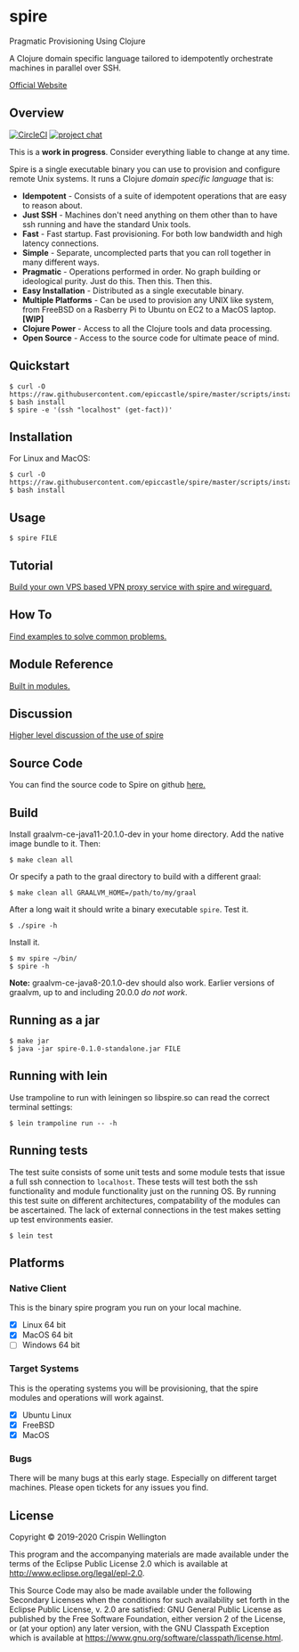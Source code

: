 # spire

Pragmatic Provisioning Using Clojure

A Clojure domain specific language tailored to idempotently orchestrate machines in parallel over SSH.

[Official Website](https://epiccastle.io/spire/)

## Overview

[![CircleCI](https://circleci.com/gh/epiccastle/spire/tree/master.svg?style=shield)](https://circleci.com/gh/epiccastle/spire/tree/master)
[![project chat](https://img.shields.io/badge/slack-join_chat-brightgreen.svg)](https://app.slack.com/client/T03RZGPFR/CUHG31VR6)

This is a **work in progress**. Consider everything liable to change at any time.

Spire is a single executable binary you can use to provision and configure remote Unix systems. It runs a Clojure _domain specific language_ that is:

* **Idempotent** - Consists of a suite of idempotent operations that are easy to reason about.
* **Just SSH** - Machines don't need anything on them other than to have ssh running and have the standard Unix tools.
* **Fast** - Fast startup. Fast provisioning. For both low bandwidth and high latency connections.
* **Simple** - Separate, uncomplected parts that you can roll together in many different ways.
* **Pragmatic** - Operations performed in order. No graph building or ideological purity. Just do this. Then this. Then this.
* **Easy Installation** - Distributed as a single executable binary.
* **Multiple Platforms** - Can be used to provision any UNIX like system, from FreeBSD on a Rasberry Pi to Ubuntu on EC2 to a MacOS laptop. **[WIP]**
* **Clojure Power** - Access to all the Clojure tools and data processing.
* **Open Source** - Access to the source code for ultimate peace of mind.

## Quickstart

```shell-session
$ curl -O https://raw.githubusercontent.com/epiccastle/spire/master/scripts/install
$ bash install
$ spire -e '(ssh "localhost" (get-fact))'
```

## Installation

For Linux and MacOS:

```shell-session
$ curl -O https://raw.githubusercontent.com/epiccastle/spire/master/scripts/install
$ bash install
```

## Usage

```shell-session
$ spire FILE
```

## Tutorial

[Build your own VPS based VPN proxy service with spire and wireguard.](doc/tutorial.md)

## How To

[Find examples to solve common problems.](doc/howto.md)

## Module Reference

[Built in modules.](https://epiccastle.io/spire/modules.html)

## Discussion

[Higher level discussion of the use of spire](doc/discussion.md)

## Source Code

You can find the source code to Spire on github [here.](https://github.com/epiccastle/spire)

## Build

Install graalvm-ce-java11-20.1.0-dev in your home directory. Add the native image bundle to it. Then:

```shell-session
$ make clean all
```

Or specify a path to the graal directory to build with a different graal:

```shell-session
$ make clean all GRAALVM_HOME=/path/to/my/graal
```

After a long wait it should write a binary executable `spire`. Test it.

```shell-session
$ ./spire -h
```

Install it.

```shell-session
$ mv spire ~/bin/
$ spire -h
```

**Note:**  graalvm-ce-java8-20.1.0-dev should also work. Earlier versions of graalvm, up to and including 20.0.0 *do not work*.

## Running as a jar

```shell-session
$ make jar
$ java -jar spire-0.1.0-standalone.jar FILE
```

## Running with lein

Use trampoline to run with leiningen so libspire.so can read the correct terminal settings:

```shell-session
$ lein trampoline run -- -h
```

## Running tests

The test suite consists of some unit tests and some module tests that issue a full ssh connection to `localhost`. These tests will test both the ssh functionality and module functionality just on the running OS. By running this test suite on different architectures, compatability of the modules can be ascertained. The lack of external connections in the test makes setting up test environments easier.

```shell-session
$ lein test
```

## Platforms

### Native Client

This is the binary spire program you run on your local machine.

* [x] Linux 64 bit
* [x] MacOS 64 bit
* [ ] Windows 64 bit

### Target Systems

This is the operating systems you will be provisioning, that the spire modules and operations will work against.

* [x] Ubuntu Linux
* [x] FreeBSD
* [x] MacOS

### Bugs

There will be many bugs at this early stage. Especially on different target machines. Please open tickets for any issues you find.

## License

Copyright © 2019-2020 Crispin Wellington

This program and the accompanying materials are made available under the
terms of the Eclipse Public License 2.0 which is available at
http://www.eclipse.org/legal/epl-2.0.

This Source Code may also be made available under the following Secondary
Licenses when the conditions for such availability set forth in the Eclipse
Public License, v. 2.0 are satisfied: GNU General Public License as published by
the Free Software Foundation, either version 2 of the License, or (at your
option) any later version, with the GNU Classpath Exception which is available
at https://www.gnu.org/software/classpath/license.html.
